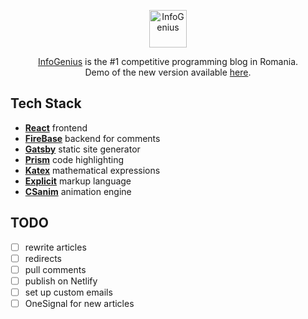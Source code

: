 <p align="center">
  <img
    src="https://infogenius.ro/wp-content/uploads/2020/06/infogenius-logo-black.svg"
    alt="InfoGenius"
    height="60"
  />
</p>

<p align="center">
  <a href="https://infogenius.ro">InfoGenius</a> is the #1 competitive programming blog in Romania.
  <br />
  Demo of the new version available <a href="https://nervous-kalam-d2cf8e.netlify.app/">here</a>.
</p>

## Tech Stack

- [**React**](https://reactjs.org/) frontend
- [**FireBase**](https://firebase.google.com/) backend for comments
- [**Gatsby**](https://www.gatsbyjs.com/) static site generator
- [**Prism**](https://prismjs.com/) code highlighting
- [**Katex**](https://katex.org/) mathematical expressions
- [**Explicit**](https://github.com/Gareth618/explicit-highlighter/) markup language
- [**CSanim**](https://github.com/Gareth618/csanim/) animation engine

## TODO

- [ ] rewrite articles
- [ ] redirects
- [ ] pull comments
- [ ] publish on Netlify
- [ ] set up custom emails
- [ ] OneSignal for new articles
